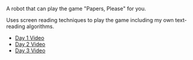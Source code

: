 A robot that can play the game "Papers, Please" for you.

Uses screen reading techniques to play the game including my own text-reading algorithms.

 - [Day 1 Video](https://s3.amazonaws.com/mike-projects/Papers+Thanks/PapersThanks+-+Day1.mp4)
 - [Day 2 Video](https://s3.amazonaws.com/mike-projects/Papers+Thanks/PapersThanks+-+Day2.mp4)
 - [Day 3 Video](https://s3.amazonaws.com/mike-projects/Papers+Thanks/PapersThanks+-+Day3.mp4)